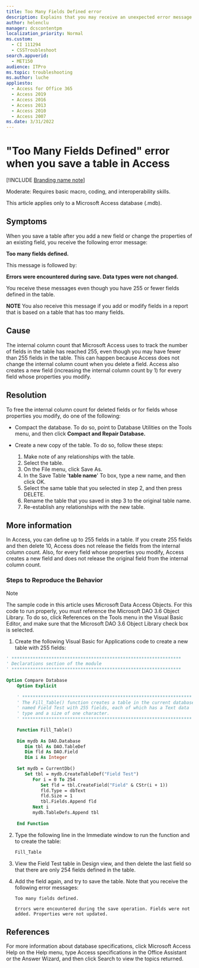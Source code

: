```yaml
---
title: Too Many Fields Defined error
description: Explains that you may receive an unexpected error message when you try to save a table after adding a new field or changing the properties of an existing field since the internal column count to track the number of fields in the table has reached 255.
author: helenclu
manager: dcscontentpm
localization_priority: Normal
ms.custom: 
  - CI 111294
  - CSSTroubleshoot
search.appverid: 
  - MET150
audience: ITPro
ms.topic: troubleshooting
ms.author: luche
appliesto: 
  - Access for Office 365
  - Access 2019
  - Access 2016
  - Access 2013
  - Access 2010
  - Access 2007
ms.date: 3/31/2022
---
```


# "Too Many Fields Defined" error when you save a table in Access

[!INCLUDE [Branding name note](../../../includes/branding-name-note.md)]

Moderate: Requires basic macro, coding, and interoperability skills.

This article applies only to a Microsoft Access database (.mdb).

## Symptoms

When you save a table after you add a new field or change the properties of an existing field, you receive the following error message:

**Too many fields defined.**

This message is followed by:

**Errors were encountered during save. Data types were not changed.**

You receive these messages even though you have 255 or fewer fields defined in the table.

**NOTE** You also receive this message if you add or modify fields in a report that is based on a table that has too many fields.

## Cause

The internal column count that Microsoft Access uses to track the number of fields in the table has reached 255, even though you may have fewer than 255 fields in the table. This can happen because Access does not change the internal column count when you delete a field. Access also creates a new field (increasing the internal column count by 1) for every field whose properties you modify.

## Resolution

To free the internal column count for deleted fields or for fields whose properties you modify, do one of the following:

- Compact the database. To do so, point to Database Utilities on the Tools menu, and then click **Compact and Repair Database.**
- Create a new copy of the table. To do so, follow these steps:   

  1. Make note of any relationships with the table.   
  2. Select the table.   
  3. On the File menu, click Save As.   
  4. In the Save Table '**table name**' To box, type a new name, and then click OK.   
  5. Select the same table that you selected in step 2, and then press DELETE. 
  6. Rename the table that you saved in step 3 to the original table name.   
  7. Re-establish any relationships with the new table.   

## More information

In Access, you can define up to 255 fields in a table. If you create 255 fields and then delete 10, Access does not release the fields from the internal column count. Also, for every field whose properties you modify, Access creates a new field and does not release the original field from the internal column count.

### Steps to Reproduce the Behavior

> [!NOTE]
> The sample code in this article uses Microsoft Data Access Objects. For this code to run properly, you must reference the Microsoft DAO 3.6 Object Library. To do so, click References on the Tools menu in the Visual Basic Editor, and make sure that the Microsoft DAO 3.6 Object Library check box is selected.

1. Create the following Visual Basic for Applications code to create a new table with 255 fields:

```vb
' ****************************************************************
' Declarations section of the module
' ****************************************************************
    
Option Compare Database
    Option Explicit
    
    ' ****************************************************************
    ' The Fill_Table() function creates a table in the current database
    ' named Field Test with 255 fields, each of which has a Text data
    ' type and a size of one character.
    ' ****************************************************************
    
    Function Fill_Table()
    
    Dim mydb As DAO.Database
       Dim tbl As DAO.TableDef
       Dim fld As DAO.Field
       Dim i As Integer
    
    Set mydb = CurrentDb()
       Set tbl = mydb.CreateTableDef("Field Test")
          For i = 0 To 254
             Set fld = tbl.CreateField("Field" & CStr(i + 1))
             fld.Type = dbText
             fld.Size = 1
             tbl.Fields.Append fld
          Next i
          mydb.TableDefs.Append tbl
    
    End Function
```

2. Type the following line in the Immediate window to run the function and to create the table:

    ```vb
    Fill_Table
    ```

3. View the Field Test table in Design view, and then delete the last field so that there are only 254 fields defined in the table.   
4. Add the field again, and try to save the table. Note that you receive the following error messages:

    ```adoc
    Too many fields defined.
    
    Errors were encountered during the save operation. Fields were not added. Properties were not updated.
    ```


## References

For more information about database specifications, click Microsoft Access Help on the Help menu, type Access specifications in the Office Assistant or the Answer Wizard, and then click Search to view the topics returned.